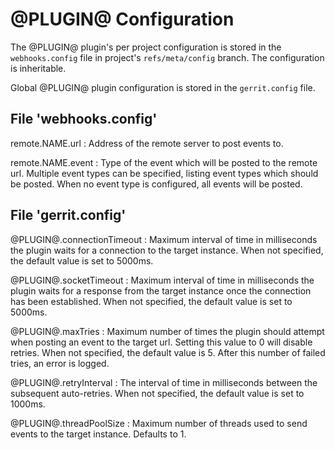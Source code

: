 @PLUGIN@ Configuration
=========================

The @PLUGIN@ plugin's per project configuration is stored in the
`webhooks.config` file in project's `refs/meta/config` branch.
The configuration is inheritable.

Global @PLUGIN@ plugin configuration is stored in the `gerrit.config` file.

File 'webhooks.config'
----------------------

remote.NAME.url
: Address of the remote server to post events to.

remote.NAME.event
: Type of the event which will be posted to the remote url. Multiple event
  types can be specified, listing event types which should be posted.
  When no event type is configured, all events will be posted.

File 'gerrit.config'
--------------------

@PLUGIN@.connectionTimeout
:   Maximum interval of time in milliseconds the plugin waits for a connection
    to the target instance. When not specified, the default value is set to 5000ms.

@PLUGIN@.socketTimeout
:   Maximum interval of time in milliseconds the plugin waits for a response from the
    target instance once the connection has been established. When not specified,
    the default value is set to 5000ms.

@PLUGIN@.maxTries
:   Maximum number of times the plugin should attempt when posting an event to
    the target url. Setting this value to 0 will disable retries. When not
    specified, the default value is 5. After this number of failed tries, an
    error is logged.

@PLUGIN@.retryInterval
:   The interval of time in milliseconds between the subsequent auto-retries.
    When not specified, the default value is set to 1000ms.

@PLUGIN@.threadPoolSize
:   Maximum number of threads used to send events to the target instance.
    Defaults to 1.